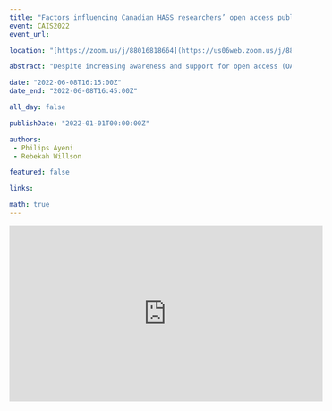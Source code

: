 ```yaml
---
title: "Factors influencing Canadian HASS researchers’ open access publishing practices: Implication for the future of scholarly communication"
event: CAIS2022
event_url: 

location: "[https://zoom.us/j/88016818664](https://us06web.zoom.us/j/88016818664?wd=bWlEMk1oZ3FyWTVFNXZISUh4dlZJdz09)"

abstract: "Despite increasing awareness and support for open access (OA) publishing, and the advantages of doing so, there is still a low uptake of OA in some disciplines. We surveyed 228 early and mid-career researchers from 15 public universities in Canada. The Social Exchange Theory provided a theoretical foundation that informed factors investigated in this study. Correlation and regression analyses were used to test research hypotheses, while one-way analysis of variance (ANOVA) was employed to test level of effect sizes within subjects. Findings show that altruism (r =.352, β = .331) influenced researchers’ OA publishing practices whereas visibility and prestige do not, even though they are positively correlated. Furthermore, ANOVA results showed that researchers’ career stages have significant effect on their OA publishing practices as mid-career researchers published more in OA outlets. Therefore, building structures and policies that spur researchers’ altruism towards publishing OA should be a continuous and future approach to achieving the ideals of OA in Canada."

date: "2022-06-08T16:15:00Z"
date_end: "2022-06-08T16:45:00Z"

all_day: false

publishDate: "2022-01-01T00:00:00Z"

authors:
 - Philips Ayeni  
 - Rebekah Willson

featured: false

links:

math: true
---
```


<iframe width="560" height="315" src="https://www.youtube.com/embed/tURWmmxgXoQ" title="YouTube video player" frameborder="0" allow="accelerometer; autoplay; clipboard-write; encrypted-media; gyroscope; picture-in-picture" allowfullscreen></iframe>
